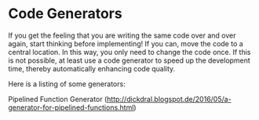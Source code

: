 # Code Generators

If you get the feeling that you are writing the same code over and over again, start thinking before implementing! If you can, move the code to a central location. In this way, you only need to change the code once. If this is not possible, at least use a code generator to speed up the development time, thereby automatically enhancing code quality.

Here is a listing of some generators:

Pipelined Function Generator (http://dickdral.blogspot.de/2016/05/a-generator-for-pipelined-functions.html)
